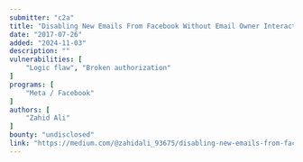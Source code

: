 ```yaml
---
submitter: "c2a"
title: "Disabling New Emails From Facebook Without Email Owner Interaction"
date: "2017-07-26"
added: "2024-11-03"
description: ""
vulnerabilities: [
    "Logic flaw", "Broken authorization"
]
programs: [
    "Meta / Facebook"
]
authors: [
    "Zahid Ali"
]
bounty: "undisclosed"
link: "https://medium.com/@zahidali_93675/disabling-new-emails-from-facebook-without-email-owner-interaction-11c979778a68"
---
```




